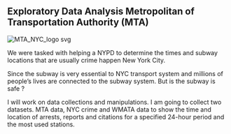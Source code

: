  ## Exploratory Data Analysis Metropolitan of Transportation Authority (MTA)
![MTA_NYC_logo svg](https://user-images.githubusercontent.com/72619886/141009186-a35a1c99-24cd-4234-893e-64fa448e7cf2.png)

We were tasked with helping a NYPD to determine the times and subway locations that are usually crime happen New York City.

Since the subway is very essential to NYC transport system and millions of people’s lives are connected to the subway system. But is the subway is safe ?

I will work on data collections and manipulations. I am going to collect two datasets. MTA data, NYC crime and WMATA data to show the time and location of arrests, reports and citations for a specified 24-hour period and the most used stations.
